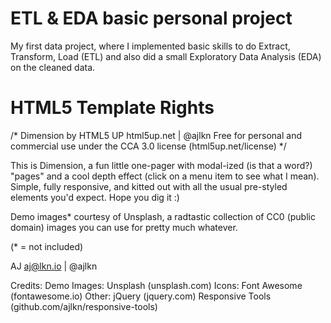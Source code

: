 # ETL & EDA basic personal project
My first data project, where I implemented basic skills to do Extract, Transform, Load (ETL) and also did a small Exploratory Data Analysis (EDA) on the cleaned data.



# HTML5 Template Rights
/*
	Dimension by HTML5 UP
	html5up.net | @ajlkn
	Free for personal and commercial use under the CCA 3.0 license (html5up.net/license)
*/


This is Dimension, a fun little one-pager with modal-ized (is that a word?) "pages" and a cool depth effect (click on a menu item to see what I mean). Simple, fully
responsive, and kitted out with all the usual pre-styled elements you'd expect. Hope you dig it :)

Demo images* courtesy of Unsplash, a radtastic collection of CC0 (public domain) images you can use for pretty much whatever.

(* = not included)

AJ
aj@lkn.io | @ajlkn

Credits:
	Demo Images:
		Unsplash (unsplash.com)
	Icons:
		Font Awesome (fontawesome.io)
	Other:
		jQuery (jquery.com)
		Responsive Tools (github.com/ajlkn/responsive-tools)
